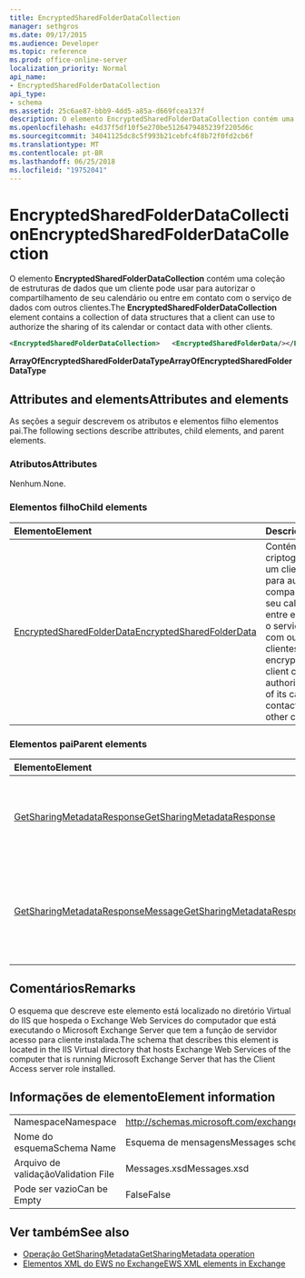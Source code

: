 ```yaml
---
title: EncryptedSharedFolderDataCollection
manager: sethgros
ms.date: 09/17/2015
ms.audience: Developer
ms.topic: reference
ms.prod: office-online-server
localization_priority: Normal
api_name:
- EncryptedSharedFolderDataCollection
api_type:
- schema
ms.assetid: 25c6ae87-bbb9-4dd5-a85a-d669fcea137f
description: O elemento EncryptedSharedFolderDataCollection contém uma coleção de estruturas de dados que um cliente pode usar para autorizar o compartilhamento de seu calendário ou entre em contato com o serviço de dados com outros clientes.
ms.openlocfilehash: e4d37f5df10f5e270be5126479485239f2205d6c
ms.sourcegitcommit: 34041125dc8c5f993b21cebfc4f8b72f0fd2cb6f
ms.translationtype: MT
ms.contentlocale: pt-BR
ms.lasthandoff: 06/25/2018
ms.locfileid: "19752041"
---
```

# <a name="encryptedsharedfolderdatacollection"></a><span data-ttu-id="cdc37-103">EncryptedSharedFolderDataCollection</span><span class="sxs-lookup"><span data-stu-id="cdc37-103">EncryptedSharedFolderDataCollection</span></span>

<span data-ttu-id="cdc37-104">O elemento **EncryptedSharedFolderDataCollection** contém uma coleção de estruturas de dados que um cliente pode usar para autorizar o compartilhamento de seu calendário ou entre em contato com o serviço de dados com outros clientes.</span><span class="sxs-lookup"><span data-stu-id="cdc37-104">The **EncryptedSharedFolderDataCollection** element contains a collection of data structures that a client can use to authorize the sharing of its calendar or contact data with other clients.</span></span> 
  
```xml
<EncryptedSharedFolderDataCollection>   <EncryptedSharedFolderData/></EncryptedSharedFolderDataCollection>
```

 <span data-ttu-id="cdc37-105">**ArrayOfEncryptedSharedFolderDataType**</span><span class="sxs-lookup"><span data-stu-id="cdc37-105">**ArrayOfEncryptedSharedFolderDataType**</span></span>
## <a name="attributes-and-elements"></a><span data-ttu-id="cdc37-106">Attributes and elements</span><span class="sxs-lookup"><span data-stu-id="cdc37-106">Attributes and elements</span></span>

<span data-ttu-id="cdc37-107">As seções a seguir descrevem os atributos e elementos filho elementos pai.</span><span class="sxs-lookup"><span data-stu-id="cdc37-107">The following sections describe attributes, child elements, and parent elements.</span></span>
  
### <a name="attributes"></a><span data-ttu-id="cdc37-108">Atributos</span><span class="sxs-lookup"><span data-stu-id="cdc37-108">Attributes</span></span>

<span data-ttu-id="cdc37-109">Nenhum.</span><span class="sxs-lookup"><span data-stu-id="cdc37-109">None.</span></span>
  
### <a name="child-elements"></a><span data-ttu-id="cdc37-110">Elementos filho</span><span class="sxs-lookup"><span data-stu-id="cdc37-110">Child elements</span></span>

|<span data-ttu-id="cdc37-111">**Elemento**</span><span class="sxs-lookup"><span data-stu-id="cdc37-111">**Element**</span></span>|<span data-ttu-id="cdc37-112">**Descrição**</span><span class="sxs-lookup"><span data-stu-id="cdc37-112">**Description**</span></span>|
|:-----|:-----|
|[<span data-ttu-id="cdc37-113">EncryptedSharedFolderData</span><span class="sxs-lookup"><span data-stu-id="cdc37-113">EncryptedSharedFolderData</span></span>](encryptedsharedfolderdata.md) <br/> |<span data-ttu-id="cdc37-114">Contém os dados criptografados que um cliente pode usar para autorizar o compartilhamento de seu calendário ou entre em contato com o serviço de dados com outros clientes.</span><span class="sxs-lookup"><span data-stu-id="cdc37-114">Contains the encrypted data that a client can use to authorize the sharing of its calendar or contact data with other clients.</span></span>  <br/> |
   
### <a name="parent-elements"></a><span data-ttu-id="cdc37-115">Elementos pai</span><span class="sxs-lookup"><span data-stu-id="cdc37-115">Parent elements</span></span>

|<span data-ttu-id="cdc37-116">**Elemento**</span><span class="sxs-lookup"><span data-stu-id="cdc37-116">**Element**</span></span>|<span data-ttu-id="cdc37-117">**Descrição**</span><span class="sxs-lookup"><span data-stu-id="cdc37-117">**Description**</span></span>|
|:-----|:-----|
|[<span data-ttu-id="cdc37-118">GetSharingMetadataResponse</span><span class="sxs-lookup"><span data-stu-id="cdc37-118">GetSharingMetadataResponse</span></span>](getsharingmetadataresponse.md) <br/> |<span data-ttu-id="cdc37-119">Define uma resposta a uma solicitação de [operação GetSharingMetadata](getsharingmetadata-operation.md) .</span><span class="sxs-lookup"><span data-stu-id="cdc37-119">Defines a response to a [GetSharingMetadata operation](getsharingmetadata-operation.md) request.</span></span>  <br/> |
|[<span data-ttu-id="cdc37-120">GetSharingMetadataResponseMessage</span><span class="sxs-lookup"><span data-stu-id="cdc37-120">GetSharingMetadataResponseMessage</span></span>](getsharingmetadataresponsemessage.md) <br/> |<span data-ttu-id="cdc37-121">Contém o status e o resultado de uma única solicitação de [operação GetSharingMetadata](getsharingmetadata-operation.md) .</span><span class="sxs-lookup"><span data-stu-id="cdc37-121">Contains the status and result of a single [GetSharingMetadata operation](getsharingmetadata-operation.md) request.</span></span>  <br/> |
   
## <a name="remarks"></a><span data-ttu-id="cdc37-122">Comentários</span><span class="sxs-lookup"><span data-stu-id="cdc37-122">Remarks</span></span>

<span data-ttu-id="cdc37-123">O esquema que descreve este elemento está localizado no diretório Virtual do IIS que hospeda o Exchange Web Services do computador que está executando o Microsoft Exchange Server que tem a função de servidor acesso para cliente instalada.</span><span class="sxs-lookup"><span data-stu-id="cdc37-123">The schema that describes this element is located in the IIS Virtual directory that hosts Exchange Web Services of the computer that is running Microsoft Exchange Server that has the Client Access server role installed.</span></span>
  
## <a name="element-information"></a><span data-ttu-id="cdc37-124">Informações de elemento</span><span class="sxs-lookup"><span data-stu-id="cdc37-124">Element information</span></span>

|||
|:-----|:-----|
|<span data-ttu-id="cdc37-125">Namespace</span><span class="sxs-lookup"><span data-stu-id="cdc37-125">Namespace</span></span>  <br/> |http://schemas.microsoft.com/exchange/services/2006/messages  <br/> |
|<span data-ttu-id="cdc37-126">Nome do esquema</span><span class="sxs-lookup"><span data-stu-id="cdc37-126">Schema Name</span></span>  <br/> |<span data-ttu-id="cdc37-127">Esquema de mensagens</span><span class="sxs-lookup"><span data-stu-id="cdc37-127">Messages schema</span></span>  <br/> |
|<span data-ttu-id="cdc37-128">Arquivo de validação</span><span class="sxs-lookup"><span data-stu-id="cdc37-128">Validation File</span></span>  <br/> |<span data-ttu-id="cdc37-129">Messages.xsd</span><span class="sxs-lookup"><span data-stu-id="cdc37-129">Messages.xsd</span></span>  <br/> |
|<span data-ttu-id="cdc37-130">Pode ser vazio</span><span class="sxs-lookup"><span data-stu-id="cdc37-130">Can be Empty</span></span>  <br/> |<span data-ttu-id="cdc37-131">False</span><span class="sxs-lookup"><span data-stu-id="cdc37-131">False</span></span>  <br/> |
   
## <a name="see-also"></a><span data-ttu-id="cdc37-132">Ver também</span><span class="sxs-lookup"><span data-stu-id="cdc37-132">See also</span></span>

- [<span data-ttu-id="cdc37-133">Operação GetSharingMetadata</span><span class="sxs-lookup"><span data-stu-id="cdc37-133">GetSharingMetadata operation</span></span>](getsharingmetadata-operation.md)
- [<span data-ttu-id="cdc37-134">Elementos XML do EWS no Exchange</span><span class="sxs-lookup"><span data-stu-id="cdc37-134">EWS XML elements in Exchange</span></span>](ews-xml-elements-in-exchange.md)

